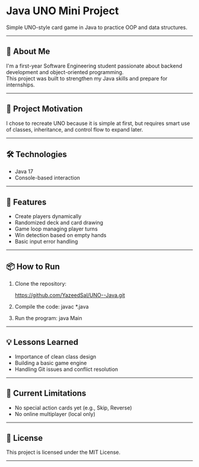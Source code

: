 # Java UNO Mini Project

Simple UNO-style card game in Java to practice OOP and data structures.

---

## 📖 About Me
I'm a first-year Software Engineering student passionate about backend development and object-oriented programming.  
This project was built to strengthen my Java skills and prepare for internships.

---

## 🎯 Project Motivation
I chose to recreate UNO because it is simple at first, but requires smart use of classes, inheritance, and control flow to expand later.

---

## 🛠 Technologies
- Java 17
- Console-based interaction

---

## 🚀 Features
- Create players dynamically
- Randomized deck and card drawing
- Game loop managing player turns
- Win detection based on empty hands
- Basic input error handling

---

## 📦 How to Run
1. Clone the repository:

   https://github.com/YazeedSal/UNO--Java.git
2. Compile the code: javac *.java
3. Run the program: java Main


---

## 💡 Lessons Learned
- Importance of clean class design
- Building a basic game engine
- Handling Git issues and conflict resolution

---

## 🚧 Current Limitations
- No special action cards yet (e.g., Skip, Reverse)
- No online multiplayer (local only)

---

## 📜 License
This project is licensed under the MIT License.

---



